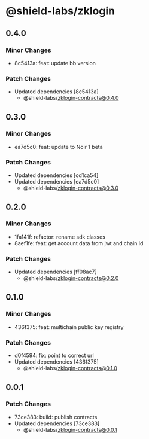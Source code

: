 # @shield-labs/zklogin

## 0.4.0

### Minor Changes

- 8c5413a: feat: update bb version

### Patch Changes

- Updated dependencies [8c5413a]
  - @shield-labs/zklogin-contracts@0.4.0

## 0.3.0

### Minor Changes

- ea7d5c0: feat: update to Noir 1 beta

### Patch Changes

- Updated dependencies [cd1ca54]
- Updated dependencies [ea7d5c0]
  - @shield-labs/zklogin-contracts@0.3.0

## 0.2.0

### Minor Changes

- 1fa141f: refactor: rename sdk classes
- 8aef1fe: feat: get account data from jwt and chain id

### Patch Changes

- Updated dependencies [ff08ac7]
  - @shield-labs/zklogin-contracts@0.2.0

## 0.1.0

### Minor Changes

- 436f375: feat: multichain public key registry

### Patch Changes

- d0f4594: fix: point to correct url
- Updated dependencies [436f375]
  - @shield-labs/zklogin-contracts@0.1.0

## 0.0.1

### Patch Changes

- 73ce383: build: publish contracts
- Updated dependencies [73ce383]
  - @shield-labs/zklogin-contracts@0.0.1
